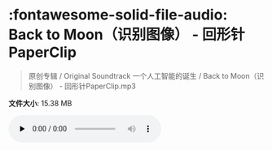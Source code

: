 # :fontawesome-solid-file-audio: Back to Moon（识别图像） - 回形针PaperClip

> 原创专辑 / Original Soundtrack 一个人工智能的诞生 / Back to Moon（识别图像） - 回形针PaperClip.mp3

**文件大小**: 15.38 MB

<audio preload="none" controls><source src="https://file.hsyhx.top/原创专辑/基本操作_一个人工智能的诞生_Original_Soundtrack/Back to Moon（识别图像） - 回形针PaperClip.mp3" type="audio/mpeg">您的浏览器不支持此音频格式</audio>
